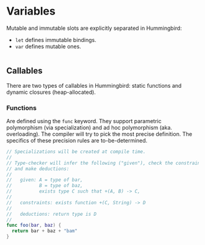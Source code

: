 # Variables

Mutable and immutable slots are explicitly separated in Hummingbird:

- `let` defines immutable bindings.
- `var` defines mutable ones.

```

```

## Callables

There are two types of callables in Hummingbird: static functions and dynamic closures (heap-allocated).

### Functions

Are defined using the `func` keyword. They support parametric polymorphism (via specialization) and ad hoc polymorphism (aka. overloading). The compiler will try to pick the most precise definition. The specifics of these precision rules are to-be-determined.

```swift
// Specializations will be created at compile time.
//
// Type-checker will infer the following ("given"), check the constraints,
// and make deductions:
//
//   given: A = type of bar,
//          B = type of baz,
//          exists type C such that +(A, B) -> C,
//
//   constraints: exists function +(C, String) -> D
//
//   deductions: return type is D
//
func foo(bar, baz) {
  return bar + baz + "bam"
}
```
